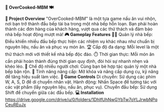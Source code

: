 **🍳 OverCooked-MBM 🍽️**

**📖 Project Overview**
"OverCooked-MBM" là một tựa game nấu ăn vui nhộn, nơi bạn trở thành đầu bếp tài ba trong một nhà bếp hỗn loạn. Bạn phải hoàn thành các đơn hàng của khách hàng, vượt qua các thử thách và đảm bảo nhà bếp hoạt động mượt mà!
**🎮 Gameplay Features**
👨‍🍳 Quản lý nhà bếp: Điều khiển nhiều đầu bếp thực hiện các nhiệm vụ khác nhau như chuẩn bị nguyên liệu, nấu ăn và phục vụ món ăn.
🏆 Cấp độ đa dạng: Mỗi level là một thử thách mới với thiết kế nhà bếp độc đáo.
⏱️ Thời gian thực: Mỗi món ăn cần phải hoàn thành đúng thời gian quy định, đòi hỏi sự nhanh nhẹn và khéo léo.
👥 Chế độ nhiều người chơi: Cùng bạn bè hợp tác quản lý một nhà bếp bận rộn.
🚀 Tính năng nâng cấp: Mở khóa và nâng cấp dụng cụ, kỹ năng để tăng hiệu suất làm việc.
**🎯 Game Controls**
Di chuyển: Sử dụng các phím W, A, S, D để di chuyển nhân vật.
Hành động: Nhấn Space để tương tác với các vật phẩm (lấy nguyên liệu, nấu ăn, phục vụ).
Chuyển đầu bếp: Sử dụng Shift để chuyển giữa các đầu bếp.
**💻 Installation**
https://drive.google.com/drive/u/0/folders/1DhIfUhNwGYbTw7oYLJrwbNPqCeuREuJx


